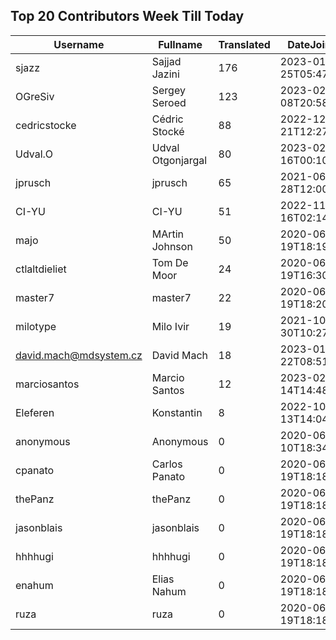 ## Top 20 Contributors Week Till Today ##
|Username|Fullname|Translated|DateJoined|
|--------|--------|----------|----------|
|sjazz|Sajjad Jazini|176|2023-01-25T05:47:07.|
|OGreSiv|Sergey Seroed|123|2023-02-08T20:58:42.|
|cedricstocke|Cédric Stocké|88|2022-12-21T12:27:36.|
|Udval.O|Udval Otgonjargal|80|2023-02-16T00:10:50.|
|jprusch|jprusch|65|2021-06-28T12:00:18.|
|CI-YU|CI-YU|51|2022-11-16T02:14:58.|
|majo|MArtin Johnson|50|2020-06-19T18:19:45Z|
|ctlaltdieliet|Tom De Moor|24|2020-06-19T16:30:47Z|
|master7|master7|22|2020-06-19T18:20:39.|
|milotype|Milo Ivir|19|2021-10-30T10:27:42.|
|david.mach@mdsystem.cz|David Mach|18|2023-01-22T08:51:32.|
|marciosantos|Marcio Santos|12|2023-02-14T14:48:44.|
|Eleferen|Konstantin|8|2022-10-13T14:04:24Z|
|anonymous|Anonymous|0|2020-06-10T18:34:14.|
|cpanato|Carlos Panato|0|2020-06-19T18:18:53Z|
|thePanz|thePanz|0|2020-06-19T18:18:53Z|
|jasonblais|jasonblais|0|2020-06-19T18:18:54Z|
|hhhhugi|hhhhugi|0|2020-06-19T18:18:56.|
|enahum|Elias  Nahum|0|2020-06-19T18:18:56Z|
|ruza|ruza|0|2020-06-19T18:18:57.|
